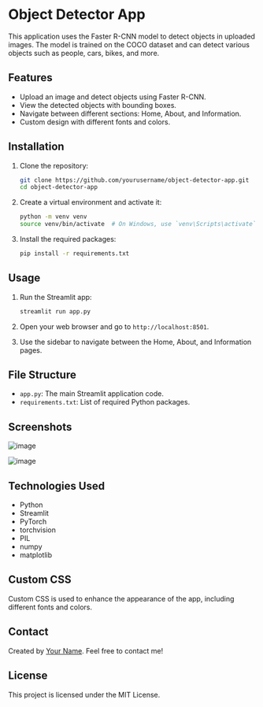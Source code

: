 # Object Detector App

This application uses the Faster R-CNN model to detect objects in uploaded images. The model is trained on the COCO dataset and can detect various objects such as people, cars, bikes, and more.

## Features

- Upload an image and detect objects using Faster R-CNN.
- View the detected objects with bounding boxes.
- Navigate between different sections: Home, About, and Information.
- Custom design with different fonts and colors.

## Installation

1. Clone the repository:
    ```sh
    git clone https://github.com/yourusername/object-detector-app.git
    cd object-detector-app
    ```

2. Create a virtual environment and activate it:
    ```sh
    python -m venv venv
    source venv/bin/activate  # On Windows, use `venv\Scripts\activate`
    ```

3. Install the required packages:
    ```sh
    pip install -r requirements.txt
    ```

## Usage

1. Run the Streamlit app:
    ```sh
    streamlit run app.py
    ```

2. Open your web browser and go to `http://localhost:8501`.

3. Use the sidebar to navigate between the Home, About, and Information pages.

## File Structure

- `app.py`: The main Streamlit application code.
- `requirements.txt`: List of required Python packages.

## Screenshots

![image](https://github.com/ravikant-diwakar/Object-Detection-Streamlit/assets/110620635/d499d2f1-7426-4bd4-a7fc-d8263f991a46)

![image](https://github.com/ravikant-diwakar/Object-Detection-Streamlit/assets/110620635/5d716514-3387-4a0b-9b4e-4e66c4136cef)


## Technologies Used

- Python
- Streamlit
- PyTorch
- torchvision
- PIL
- numpy
- matplotlib

## Custom CSS

Custom CSS is used to enhance the appearance of the app, including different fonts and colors.

## Contact

Created by [Your Name](https://www.linkedin.com/in/yourprofile/). Feel free to contact me!

## License

This project is licensed under the MIT License.
